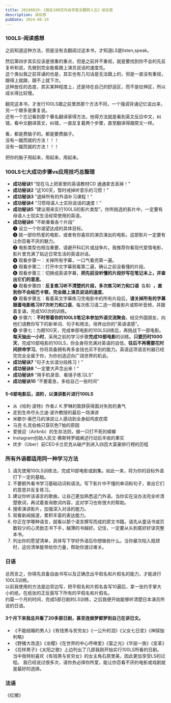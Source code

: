 ```yaml
---
title: 20240819-《我在100天内自学英文翻转人生》读后感
description: 读后感
pubDate: 2024-08-19
---
```


### 100LS-阅读感想

之前知道这种方法，但是没有去翻阅过这本书，才知道LS是listen,speak。

然后第四步其实应该是很重的重点，但是之前并不重视，就是要找到你不会的先反复听和说，先做到完全能看跟上演员说话的速度先。  
这个类似我之前背诵的也是，其实也有几句话是无法跟上的，但是一直没有重视，跟得上就跟，跟不上就下次。  
这种放任的态度，其实某种程度上，还是待在自己的舒适区，而不是拉伸区，所以成长得比较慢。  


翻完这本书，才发行100LS跟之前里昂那个方法不同，一个强调背诵记忆说出来，另一个跟多是重复说。  
还有一个忘记看到那个著名翻译家得方法，他得方法就是看到英文反应中文，纠错，看中文翻译英文，纠错，一直反复着两个步骤，直至翻译得跟原文一样。  

看，都是费脑子的。都是要费脑子。  
没有一蹴而就的方法！！！  
没有一蹴而就的方法！！！  

把你的脑子用起来，用起来，用起来。  


### 100LS七大成功步骤vs应用技巧总整理

- **成功秘诀1** “现在马上把家里的英语教材CD 通通拿去丢掉！”
- **成功秘诀2** “这100天，暂时戒掉听音乐的习惯！”
- **成功秘诀3** “退掉所有的外语补习课程！”
- **成功秘诀4** “习惯母语人士实际说话的速度！”
- **成功秘诀5** “建议用来实行100LS的影片类型”。你所挑选的影片中，一定要有母语人士现实生活经常使用的英语。
- **成功秘诀6** “不断重看各个片段”  
        ❶ 设立一个你渴望达成的具体目标。  
        ❷ 挑一部你热爱的电影，或者有你喜欢的演员演出的电影。这部影片一定要有让你百看不厌的魅力。  
        ❸ 电影类型也相当重要，请避开科幻片或战争片。我推荐你看现代爱情电影，影片里充满了贴近日常生活的英语对话。  
        ❹ 观看步骤一：关掉所有字幕，一口气看完第一遍。  
        ❺ 观看步骤二：打开中文字幕观看第二遍，确认之前没看懂的片段。  
        ❻ 观看步骤三：切换成英语字幕，**把先前没听懂的片段抄写在笔记本上，并查出它们的意思**。  
        ❼ 观看步骤四：**反复练习听不清楚的片段，多次练习听力和口语（LS）​，直到你不会结巴卡顿，完全跟上演员说话的速度**。  
        ❽ 观看步骤五：看着英文字幕练习完电影中的所有片段后，**请关掉所有的字幕跟着电影练习97次听力和口语**，每次练习请二选一观看影片或聆听音频，并跟着复诵，完成100次的训练。  
        ❾ 步骤六：**不时带着你的100LS笔记本参加外语交流聚会**。结交外国朋友，向他们请教你写下的新单词、句子和用法，培养出你的“英语语感”​。  
        ❿ 步骤七：为期100天，完成单部电影的100LS训练后，再挑战下一部电影。**每天抽出一小时**，采用之前的学习步骤**完成10部电影**的训练。**只要历时1000天**，完成10部电影的100LS，你全身将充满对英语的自信，**往后不再需要花时间拼命学习**。你将具备拥有再多金钱也买不到的能力。英语这项语言利器已经完完全全属于你，为你创造迈向广阔世界的机会。  
- **成功秘诀7** “句子太长请分段练习！”
- **成功秘诀8** “一定要大声念出来！”
- **成功秘诀9** “用手机录音、看镜子练习LS”
- **成功秘诀10** “不要着急，多给自己一些时间”

#### 5-6部电影后，进阶，以演讲影片进行100LS  
- 从《哈利·波特》作者J. K.罗琳的致辞获得面对失败的勇气  
- 走到生命尽头兰迪·波许教授的最后一场演讲  
- 米歇尔·奥巴马的演说让人感动到全身起鸡皮疙瘩  
- 马克·扎克伯格只穿灰色T恤的原因  
- 爱彼迎（Airbnb）的生存法则，做一只打不死的蟑螂  
- Instagram创始人凯文·赛斯特罗姆阐述行动后丰收的果实  
- 优步（Uber）前CEO卡兰尼克从破产到进入四百大富豪排行榜的历程  


### 所有外语都适用同一种学习方法

1. 请先使用100LS训练法，完成10部电影或剧集。如此一来，将为你的目标外语打下一定的基础。
2. 不要额外看书学习基础动词和语法。写下影片中不懂的单词和句子，查出它们的意思并反复练习。
3. 建议你听该语言的歌曲，让自己更加熟悉这门外语。当你实在没办法完全听清楚歌词，再试着查询歌词内容，这对学习也有很大的帮助。
4. 搜索演讲影片，加强深入对话的能力。
5. 观看新闻报道，累积丰富的表达能力。
6. 你正在学哪种语言，就看以那个语言撰写而成的原文书籍。请先从童话书或页数较少的心灵励志书下手，越薄的书越好。记住，一定要从头到尾好好读完整本书。
7. 列出你的愿望清单，具体写下学好外语后你想做些什么。当你屡次陷入瓶颈时，这份清单能带给你力量，帮助你渡过难关。


### 日语

总而言之，你得先具备自由书写以及正确念出平假名和片假名的能力，才能进行100LS训练。  
以前我使用的方法是边背边写，把平假名和片假名各写10遍后，拿一张约手掌大小的纸，在纸张的正反面写下所有的平假名和片假名。  
约莫一个月的时间，完成5部日剧的LS训练，之后我便开始能够听清楚日本演员所说的日语。  

#### 3个月下来我总共看了20多部日剧，甚至连做梦都梦到自己在讲日文。
- 《不能结婚的男人》《有钱男与贫穷女》《一公升的泪》《父女七日变》《神探伽利略》
- 《野猪大改造》《龙樱》《在世界的中心呼唤爱》《萤之光》《华丽一族》《变革》
- 《花样男子》《太阳之歌》上边列出了几部我刚开始实行100LS所看的日剧。
当中我特别喜欢《有钱男与贫穷女》的女主角石原里美，因此更加享受LS的过程。
我已经说过很多次，请你务必择你所爱，能让你百看不厌的电影或戏剧就是最好的选择。


### 法语
《红猪》